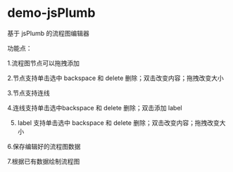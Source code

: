 # demo-jsPlumb
基于 jsPlumb 的流程图编辑器

功能点：

1.流程图节点可以拖拽添加

2.节点支持单击选中 backspace 和 delete 删除；双击改变内容；拖拽改变大小

3.节点支持连线

4.连线支持单击选中backspace 和 delete 删除；双击添加 label

5. label 支持单击选中 backspace 和 delete 删除；双击改变内容；拖拽改变大小

6.保存编辑好的流程图数据

7.根据已有数据绘制流程图
